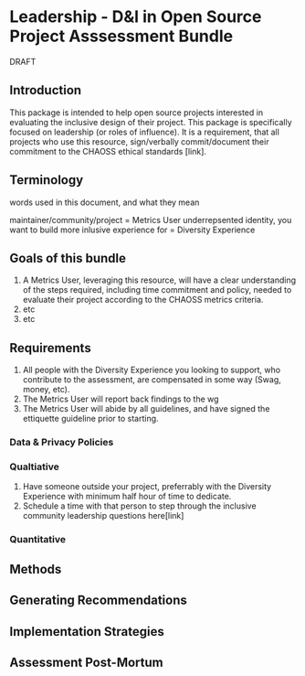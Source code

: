 # Leadership - D&I in Open Source Project Asssessment Bundle

DRAFT

## Introduction
This package is intended to help open source projects interested in evaluating the inclusive design of their project. This package is specifically focused on leadership (or roles of influence).
It is a requirement, that all projects who use this resource, sign/verbally commit/document their commitment to the CHAOSS ethical standards [link].

## Terminology
words used in this document, and what they mean

maintainer/community/project = Metrics User
underrepsented identity, you want to build more inlusive experience for  = Diversity Experience

## Goals of this bundle

1. A Metrics User,  leveraging this resource, will have a clear understanding of the steps required, including time commitment and policy, needed to evaluate their project according to the CHAOSS metrics criteria.
2. etc
3. etc

## Requirements

1. All people with the Diversity Experience you looking to support, who contribute to the assessment,  are compensated in some way (Swag, money, etc).
2. The Metrics User will report back findings to the wg
3. The Metrics User will abide by all guidelines, and have signed the ettiquette guideline prior to starting.

### Data & Privacy Policies

### Qualtiative
1. Have someone outside your project, preferrably with the Diversity Experience with minimum half hour of time to dedicate.
2. Schedule a time with that person to step through the inclusive community leadership questions here[link]


### Quantitative

## Methods

## Generating Recommendations 

## Implementation Strategies

## Assessment Post-Mortum





